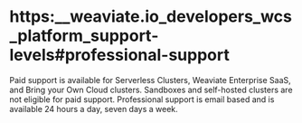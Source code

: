 # https:\_\_weaviate.io_developers_wcs_platform_support-levels#professional-support

Paid support is available for Serverless Clusters, Weaviate Enterprise SaaS, and Bring your Own Cloud clusters. Sandboxes and self-hosted clusters are not eligible for paid support. Professional support is email based and is available 24 hours a day, seven days a week.
